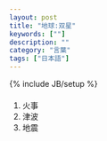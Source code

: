 ```yaml
---
layout: post
title: "地球:双星"
keywords: [""]
description: ""
category: "言葉"
tags: ["日本語"]
---
```

{% include JB/setup %}

####
1. 火事
2. 津波
3. 地震
